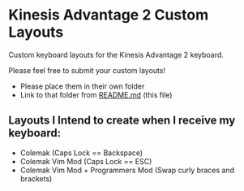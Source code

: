 # Kinesis Advantage 2 Custom Layouts
Custom keyboard layouts for the Kinesis Advantage 2 keyboard.

Please feel free to submit your custom layouts!
- Please place them in their own folder
- Link to that folder from [README.md](README.md) (this file)

## Layouts I Intend to create when I receive my keyboard:
- Colemak (Caps Lock == Backspace)
- Colemak Vim Mod (Caps Lock == ESC)
- Colemak Vim Mod + Programmers Mod (Swap curly braces and brackets)
